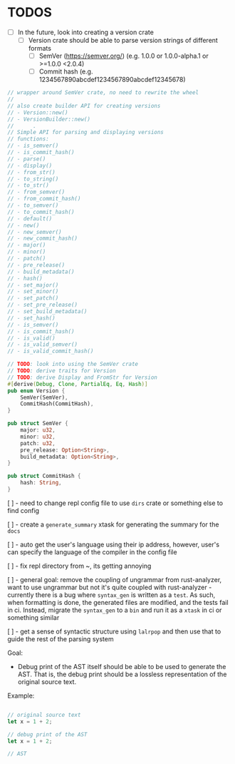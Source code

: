 # TODOS

-   [ ] In the future, look into creating a version crate
    -   [ ] Version crate should be able to parse version strings of different formats
        -   [ ] SemVer (https://semver.org/) (e.g. 1.0.0 or 1.0.0-alpha.1 or >=1.0.0 <2.0.4)
        -   [ ] Commit hash (e.g. 1234567890abcdef1234567890abcdef12345678)

```rust
// wrapper around SemVer crate, no need to rewrite the wheel
//
// also create builder API for creating versions
// - Version::new()
// - VersionBuilder::new()
//      .
// Simple API for parsing and displaying versions
// functions:
// - is_semver()
// - is_commit_hash()
// - parse()
// - display()
// - from_str()
// - to_string()
// - to_str()
// - from_semver()
// - from_commit_hash()
// - to_semver()
// - to_commit_hash()
// - default()
// - new()
// - new_semver()
// - new_commit_hash()
// - major()
// - minor()
// - patch()
// - pre_release()
// - build_metadata()
// - hash()
// - set_major()
// - set_minor()
// - set_patch()
// - set_pre_release()
// - set_build_metadata()
// - set_hash()
// - is_semver()
// - is_commit_hash()
// - is_valid()
// - is_valid_semver()
// - is_valid_commit_hash()

// TODO: look into using the SemVer crate
// TODO: derive traits for Version
// TODO: derive Display and FromStr for Version
#[derive(Debug, Clone, PartialEq, Eq, Hash)]
pub enum Version {
    SemVer(SemVer),
    CommitHash(CommitHash),
}

pub struct SemVer {
    major: u32,
    minor: u32,
    patch: u32,
    pre_release: Option<String>,
    build_metadata: Option<String>,
}

pub struct CommitHash {
    hash: String,
}

```

[ ] - need to change repl config file to use `dirs` crate or something else to find config

[ ] - create a `generate_summary` xtask for generating the summary for the `docs`

[ ] - auto get the user's language using their ip address, however, user's can specify the
language of the compiler in the config file

[ ] - fix repl directory from ~, its getting annoying

[ ] - general goal: remove the coupling of ungrammar from rust-analyzer, want to use ungrammar
but not it's quite coupled with rust-analyzer - currently there is a bug where `syntax_gen` is written as a `test`. As such, when formatting is done,
the generated files are modified, and the tests fail in ci. Instead, migrate the `syntax_gen` to a
`bin` and run it as a `xtask` in ci or something similar

[ ] - get a sense of syntactic structure using `lalrpop` and then use that to guide the
rest of the parsing system

Goal:

-   Debug print of the AST itself should be able to be used to generate the AST. That is,
    the debug print should be a lossless representation of the original source text.

Example:

```rust

// original source text
let x = 1 + 2;

// debug print of the AST
let x = 1 + 2;

// AST
```

